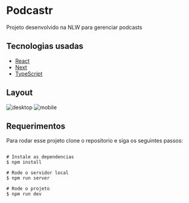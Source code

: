 # Podcastr

Projeto desenvolvido na NLW para gerenciar podcasts 

## Tecnologias usadas 

- [React](https://pt-br.reactjs.org/)
- [Next](https://nextjs.org/docs)
- [TypeScript](https://www.typescriptlang.org/)

## Layout

![desktop](https://i.ibb.co/BCbZDYR/photo-2021-05-08-17-44-06.jpg)
![mobile](https://media.giphy.com/media/r7UKO4e2IzTP19G5gM/giphy.gif)

## Requerimentos 

Para rodar esse projeto clone o repositorio e siga os seguintes passos: 

```

# Instale as dependencias
$ npm install

# Rode o servidor local
$ npm run server

# Rode o projeto
$ npm run dev

``` 
